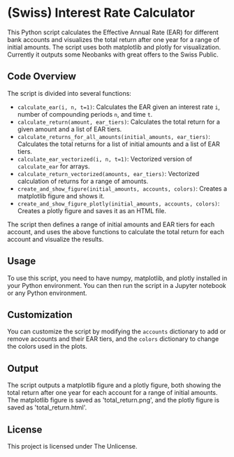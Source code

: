 # (Swiss) Interest Rate Calculator

This Python script calculates the Effective Annual Rate (EAR) for different bank accounts and visualizes the total return after one year for a range of initial amounts. The script uses both matplotlib and plotly for visualization.
Currently it outputs some Neobanks with great offers to the Swiss Public.

## Code Overview

The script is divided into several functions:

- `calculate_ear(i, n, t=1)`: Calculates the EAR given an interest rate `i`, number of compounding periods `n`, and time `t`.
- `calculate_return(amount, ear_tiers)`: Calculates the total return for a given amount and a list of EAR tiers.
- `calculate_returns_for_all_amounts(initial_amounts, ear_tiers)`: Calculates the total returns for a list of initial amounts and a list of EAR tiers.
- `calculate_ear_vectorized(i, n, t=1)`: Vectorized version of `calculate_ear` for arrays.
- `calculate_return_vectorized(amounts, ear_tiers)`: Vectorized calculation of returns for a range of amounts.
- `create_and_show_figure(initial_amounts, accounts, colors)`: Creates a matplotlib figure and shows it.
- `create_and_show_figure_plotly(initial_amounts, accounts, colors)`: Creates a plotly figure and saves it as an HTML file.

The script then defines a range of initial amounts and EAR tiers for each account, and uses the above functions to calculate the total return for each account and visualize the results.

## Usage

To use this script, you need to have numpy, matplotlib, and plotly installed in your Python environment. You can then run the script in a Jupyter notebook or any Python environment.

## Customization

You can customize the script by modifying the `accounts` dictionary to add or remove accounts and their EAR tiers, and the `colors` dictionary to change the colors used in the plots.

## Output

The script outputs a matplotlib figure and a plotly figure, both showing the total return after one year for each account for a range of initial amounts. The matplotlib figure is saved as 'total_return.png', and the plotly figure is saved as 'total_return.html'.

## License

This project is licensed under The Unlicense.
